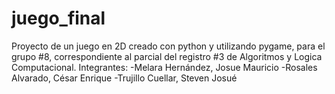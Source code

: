 # juego_final
Proyecto de un juego en 2D creado con python y utilizando pygame, para el grupo #8, correspondiente al parcial del registro #3 de Algoritmos y Logica Computacional.
Integrantes:
-Melara Hernández, Josue Mauricio
-Rosales Alvarado, César Enrique
-Trujillo Cuellar, Steven Josué
